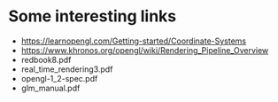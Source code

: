 # Some interesting links
- https://learnopengl.com/Getting-started/Coordinate-Systems
- https://www.khronos.org/opengl/wiki/Rendering_Pipeline_Overview
- redbook8.pdf
- real_time_rendering3.pdf
- opengl-1_2-spec.pdf
- glm_manual.pdf
